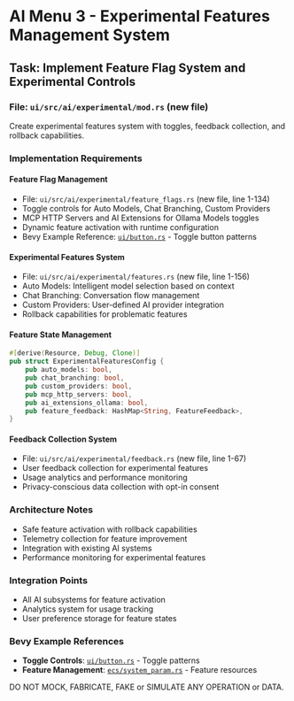 # AI Menu 3 - Experimental Features Management System

## Task: Implement Feature Flag System and Experimental Controls

### File: `ui/src/ai/experimental/mod.rs` (new file)

Create experimental features system with toggles, feedback collection, and rollback capabilities.

### Implementation Requirements

#### Feature Flag Management
- File: `ui/src/ai/experimental/feature_flags.rs` (new file, line 1-134)
- Toggle controls for Auto Models, Chat Branching, Custom Providers
- MCP HTTP Servers and AI Extensions for Ollama Models toggles
- Dynamic feature activation with runtime configuration
- Bevy Example Reference: [`ui/button.rs`](../../../docs/bevy/examples/ui/button.rs) - Toggle button patterns

#### Experimental Features System
- File: `ui/src/ai/experimental/features.rs` (new file, line 1-156)
- Auto Models: Intelligent model selection based on context
- Chat Branching: Conversation flow management
- Custom Providers: User-defined AI provider integration
- Rollback capabilities for problematic features

#### Feature State Management
```rust
#[derive(Resource, Debug, Clone)]
pub struct ExperimentalFeaturesConfig {
    pub auto_models: bool,
    pub chat_branching: bool,
    pub custom_providers: bool,
    pub mcp_http_servers: bool,
    pub ai_extensions_ollama: bool,
    pub feature_feedback: HashMap<String, FeatureFeedback>,
}
```

#### Feedback Collection System
- File: `ui/src/ai/experimental/feedback.rs` (new file, line 1-67)
- User feedback collection for experimental features
- Usage analytics and performance monitoring
- Privacy-conscious data collection with opt-in consent

### Architecture Notes
- Safe feature activation with rollback capabilities
- Telemetry collection for feature improvement
- Integration with existing AI systems
- Performance monitoring for experimental features

### Integration Points
- All AI subsystems for feature activation
- Analytics system for usage tracking
- User preference storage for feature states

### Bevy Example References
- **Toggle Controls**: [`ui/button.rs`](../../../docs/bevy/examples/ui/button.rs) - Toggle patterns
- **Feature Management**: [`ecs/system_param.rs`](../../../docs/bevy/examples/ecs/system_param.rs) - Feature resources

DO NOT MOCK, FABRICATE, FAKE or SIMULATE ANY OPERATION or DATA.